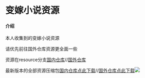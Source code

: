# 变嫁小说资源

#### 介绍
本人收集到的变嫁小说资源

请优先前往国外仓库资源更全面一些

资源在resource分支[国内仓库](https://gitee.com/akabc23333/akabc23333/tree/resources/)//[国外仓库](https://github.com/adk23333/-/blob/resources/)

最新版本的全部资源压缩包[国内仓库点此下载](https://gitee.com/akabc23333/akabc23333/releases)//[国外仓库点此下载](https://github.com/adk23333/-/releases)![](https://img.shields.io/github/downloads/adk23333/CollectionOfGenderChangingNovels/total?color=gree)
